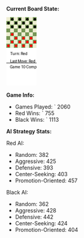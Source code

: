 
**Current Board State:**  
<!-- START_GIF -->
![Checkers Game](./checkers_game.gif)
<!-- END_GIF -->

**Game Info:**  
- Games Played: `<!-- GAMES_PLAYED --> 2060
- Red Wins: `<!-- RED_WINS --> 755
- Black Wins: `<!-- BLACK_WINS --> 1113

<!-- AI_STATS -->
**AI Strategy Stats:**

Red AI:
- Random: 382
- Aggressive: 425
- Defensive: 393
- Center-Seeking: 403
- Promotion-Oriented: 457

Black AI:
- Random: 362
- Aggressive: 428
- Defensive: 442
- Center-Seeking: 424
- Promotion-Oriented: 404

